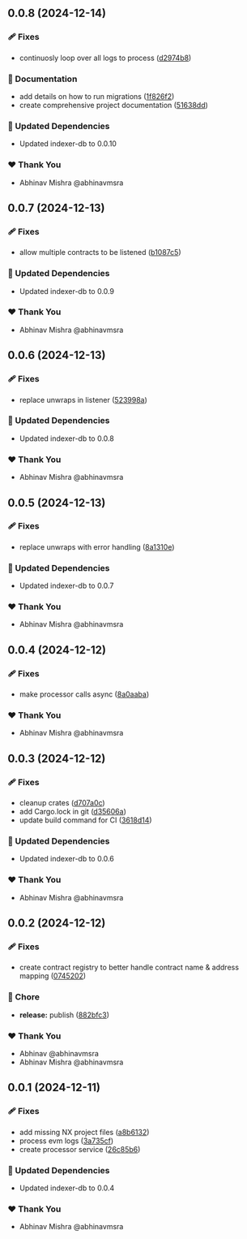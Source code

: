 ## 0.0.8 (2024-12-14)

### 🩹 Fixes

- continuosly loop over all logs to process ([d2974b8](https://github.com/abhinavmsra/indexer-rs/commit/d2974b8))

### 📖 Documentation

- add details on how to run migrations ([1f826f2](https://github.com/abhinavmsra/indexer-rs/commit/1f826f2))
- create comprehensive project documentation ([51638dd](https://github.com/abhinavmsra/indexer-rs/commit/51638dd))

### 🧱 Updated Dependencies

- Updated indexer-db to 0.0.10

### ❤️ Thank You

- Abhinav Mishra @abhinavmsra

## 0.0.7 (2024-12-13)

### 🩹 Fixes

- allow multiple contracts to be listened ([b1087c5](https://github.com/abhinavmsra/indexer-rs/commit/b1087c5))

### 🧱 Updated Dependencies

- Updated indexer-db to 0.0.9

### ❤️ Thank You

- Abhinav Mishra @abhinavmsra

## 0.0.6 (2024-12-13)

### 🩹 Fixes

- replace unwraps in listener ([523998a](https://github.com/abhinavmsra/indexer-rs/commit/523998a))

### 🧱 Updated Dependencies

- Updated indexer-db to 0.0.8

### ❤️ Thank You

- Abhinav Mishra @abhinavmsra

## 0.0.5 (2024-12-13)

### 🩹 Fixes

- replace unwraps with error handling ([8a1310e](https://github.com/abhinavmsra/indexer-rs/commit/8a1310e))

### 🧱 Updated Dependencies

- Updated indexer-db to 0.0.7

### ❤️ Thank You

- Abhinav Mishra @abhinavmsra

## 0.0.4 (2024-12-12)

### 🩹 Fixes

- make processor calls async ([8a0aaba](https://github.com/abhinavmsra/indexer-rs/commit/8a0aaba))

### ❤️ Thank You

- Abhinav Mishra @abhinavmsra

## 0.0.3 (2024-12-12)

### 🩹 Fixes

- cleanup crates ([d707a0c](https://github.com/abhinavmsra/indexer-rs/commit/d707a0c))
- add Cargo.lock in git ([d35606a](https://github.com/abhinavmsra/indexer-rs/commit/d35606a))
- update build command for CI ([3618d14](https://github.com/abhinavmsra/indexer-rs/commit/3618d14))

### 🧱 Updated Dependencies

- Updated indexer-db to 0.0.6

### ❤️ Thank You

- Abhinav Mishra @abhinavmsra

## 0.0.2 (2024-12-12)

### 🩹 Fixes

- create contract registry to better handle contract name & address mapping ([0745202](https://github.com/abhinavmsra/indexer-rs/commit/0745202))

### 🏡 Chore

- **release:** publish ([882bfc3](https://github.com/abhinavmsra/indexer-rs/commit/882bfc3))

### ❤️ Thank You

- Abhinav @abhinavmsra
- Abhinav Mishra @abhinavmsra

## 0.0.1 (2024-12-11)

### 🩹 Fixes

- add missing NX project files ([a8b6132](https://github.com/abhinavmsra/indexer-rs/commit/a8b6132))
- process evm logs ([3a735cf](https://github.com/abhinavmsra/indexer-rs/commit/3a735cf))
- create processor service ([26c85b6](https://github.com/abhinavmsra/indexer-rs/commit/26c85b6))

### 🧱 Updated Dependencies

- Updated indexer-db to 0.0.4

### ❤️ Thank You

- Abhinav Mishra @abhinavmsra